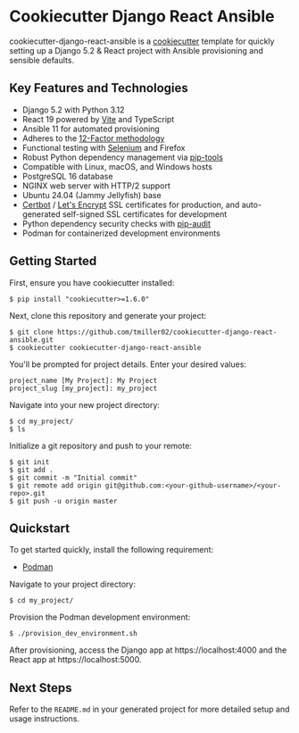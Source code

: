 # Cookiecutter Django React Ansible

cookiecutter-django-react-ansible is a 
[cookiecutter](https://github.com/pydanny/cookiecutter) template for quickly setting up a Django 5.2 & React project with Ansible provisioning and sensible defaults.

## Key Features and Technologies
* Django 5.2 with Python 3.12
* React 19 powered by [Vite](https://vite.dev/) and TypeScript
* Ansible 11 for automated provisioning
* Adheres to the [12-Factor methodology](https://12factor.net/)
* Functional testing with [Selenium](https://selenium-python.readthedocs.io/) and Firefox
* Robust Python dependency management via [pip-tools](https://github.com/jazzband/pip-tools)
* Compatible with Linux, macOS, and Windows hosts
* PostgreSQL 16 database
* NGINX web server with HTTP/2 support
* Ubuntu 24.04 (Jammy Jellyfish) base
* [Certbot](https://certbot.eff.org/about/) / [Let's Encrypt](https://letsencrypt.org/) SSL certificates for production, and auto-generated self-signed SSL certificates for development
* Python dependency security checks with [pip-audit](https://pypi.org/project/pip-audit/)
* Podman for containerized development environments

## Getting Started

First, ensure you have cookiecutter installed:

```
$ pip install "cookiecutter>=1.6.0"
```

Next, clone this repository and generate your project:

```
$ git clone https://github.com/tmiller02/cookiecutter-django-react-ansible.git
$ cookiecutter cookiecutter-django-react-ansible
```

You'll be prompted for project details. Enter your desired values:

```
project_name [My Project]: My Project
project_slug [my_project]: my_project
```

Navigate into your new project directory:

```
$ cd my_project/
$ ls
```

Initialize a git repository and push to your remote:

```
$ git init
$ git add .
$ git commit -m "Initial commit"
$ git remote add origin git@github.com:<your-github-username>/<your-repo>.git
$ git push -u origin master
```

## Quickstart

To get started quickly, install the following requirement:
* [Podman](https://podman.io/)

Navigate to your project directory:
```
$ cd my_project/
```

Provision the Podman development environment:

```
$ ./provision_dev_environment.sh
```

After provisioning, access the Django app at https://localhost:4000 and the React app at https://localhost:5000.

## Next Steps

Refer to the `README.md` in your generated project for more detailed setup and usage instructions.